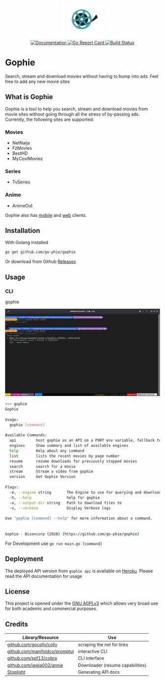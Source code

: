 <p align="center"><img src="assets/reel.png" alt="Gophie" height="100px"></p>

<div align="center">
  <a href="https://godoc.org/github.com/go-phie/gophie">
    <img src="https://img.shields.io/badge/godoc-reference-blue.svg?style=flat-square" alt="Documentation">
  </a>
  <a href="https://goreportcard.com/report/github.com/go-phie/gophie">
    <img src="https://goreportcard.com/badge/github.com/go-phie/gophie" alt="Go Report Card">
  </a>
  <a href="https://travis-ci.com/go-phie/gophie">
    <img src="https://travis-ci.com/go-phie/gophie.svg?branch=master" alt="Build Status">
  </a>
</div>

# Gophie

Search, stream and download movies without having to bump into ads. Feel free to add any new movie sites

## What is Gophie

Gophie is a tool to help you search, stream and download movies from movie sites without going through all the stress of by-passing ads. Currently, the following sites are supported:

### Movies

- NetNaija
- FzMovies
- BestHD
- MyCoolMoviez

### Series

- TvSeries

### Anime

- AnimeOut

Gophie also has [mobile](https://github.com/Go-phie/gophie-mobile) and [web](https://github.com/Go-phie/gophie-web) clients.

## Installation
With Golang installed

```bash
go get github.com/go-phie/gophie
```
Or download from Github [Releases](https://github.com/go-phie/gophie/releases)

## Usage

### CLI

gophie

![Demo](assets/demo.gif)
```bash
>>> gophie
Gophie

Usage:
  gophie [command]

Available Commands:
  api         host gophie as an API on a PORT env variable, fallback to set argument
  engines     Show summary and list of available engines
  help        Help about any command
  list        lists the recent movies by page number
  resume      resume downloads for previously stopped movies
  search      search for a movie
  stream      Stream a video from gophie
  version     Get Gophie Version

Flags:
  -e, --engine string       The Engine to use for querying and downloading (default "netnaija")
  -h, --help                help for gophie
  -o, --output-dir string   Path to download files to
  -v, --verbose             Display Verbose logs

Use "gophie [command] --help" for more information about a command.


Gophie - Bisoncorp (2020) (https://github.com/go-phie/gophie)
```

For Development use `go run main.go [command]`

## Deployment

The deployed API version from `gophie api` is available on [Heroku](https://deploy-gophie.herokuapp.com). Please read the API documentation for usage

## License

This project is opened under the [GNU AGPLv3](https://github.com/go-phie/gophie/blob/master/LICENSE) which allows very broad use for both academic and commercial purposes.


## Credits
Library/Resource | Use
------- | -----
[github.com/gocolly/colly](https://github.com/gocolly/colly) | scraping the net for links
[github.com/manifoldco/promptui](https://github.com/manifoldco/promptui/) | interactive CLI
[github.com/spf13/cobra](https://github.com/spf13/cobra) | CLI interface
[github.com/iawia002/annie](https://github.com/iawia002/annie) | Downloader (resume capabilities)
[Stoplight](https://stoplight.io) | Generating API docs
